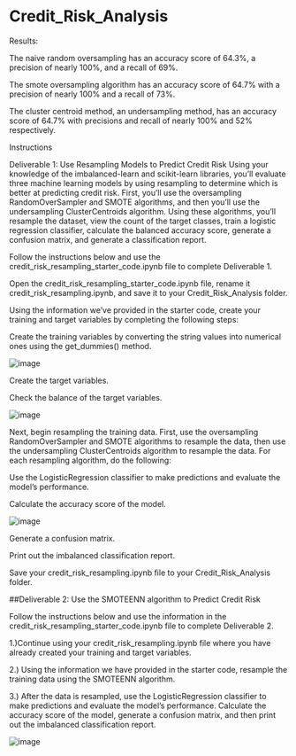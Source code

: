 # Credit_Risk_Analysis

Results:

The naive random oversampling has an accuracy score of 64.3%, a precision of nearly 100%, and a recall of 69%.

The smote oversampling algorithm has an accuracy score of 64.7% with a precision of nearly 100% and a recall of 73%.

The cluster centroid method, an undersampling method, has an accuracy score of 64.7% with precisions and recall of nearly 100% and 52% respectively.

Instructions


Deliverable 1: Use Resampling Models to Predict Credit Risk
Using your knowledge of the imbalanced-learn and scikit-learn libraries, you’ll evaluate three machine learning models by using resampling to determine which is better at predicting credit risk. First, you’ll use the oversampling RandomOverSampler and SMOTE algorithms, and then you’ll use the undersampling ClusterCentroids algorithm. Using these algorithms, you’ll resample the dataset, view the count of the target classes, train a logistic regression classifier, calculate the balanced accuracy score, generate a confusion matrix, and generate a classification report.

Follow the instructions below and use the credit_risk_resampling_starter_code.ipynb file to complete Deliverable 1.

Open the credit_risk_resampling_starter_code.ipynb file, rename it credit_risk_resampling.ipynb, and save it to your Credit_Risk_Analysis folder.

Using the information we’ve provided in the starter code, create your training and target variables by completing the following steps:

Create the training variables by converting the string values into numerical ones using the get_dummies() method.

![image](https://user-images.githubusercontent.com/117233641/232632372-b3807bf5-77dd-44bc-86c7-975b86cce367.png)

Create the target variables.

Check the balance of the target variables.

![image](https://user-images.githubusercontent.com/117233641/232632610-9bca2ad3-7807-48bf-a678-580101679a95.png)


Next, begin resampling the training data. First, use the oversampling RandomOverSampler and SMOTE algorithms to resample the data, then use the undersampling ClusterCentroids algorithm to resample the data. For each resampling algorithm, do the following:

Use the LogisticRegression classifier to make predictions and evaluate the model’s performance.

Calculate the accuracy score of the model.

![image](https://user-images.githubusercontent.com/117233641/232632913-e80e0759-e70a-4751-a9aa-dfdd7087899c.png)


Generate a confusion matrix.

Print out the imbalanced classification report.

Save your credit_risk_resampling.ipynb file to your Credit_Risk_Analysis folder.


##Deliverable 2: Use the SMOTEENN algorithm to Predict Credit Risk

Follow the instructions below and use the information in the credit_risk_resampling_starter_code.ipynb file to complete Deliverable 2.

1.)Continue using your credit_risk_resampling.ipynb file where you have already created your training and target variables.

2.) Using the information we have provided in the starter code, resample the training data using the SMOTEENN algorithm.

3.) After the data is resampled, use the LogisticRegression classifier to make predictions and evaluate the model’s performance.
Calculate the accuracy score of the model, generate a confusion matrix, and then print out the imbalanced classification report.

![image](https://user-images.githubusercontent.com/117233641/232633203-73b73b82-c0bb-41f4-912d-0aec90f9a696.png)
  
  
